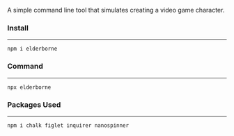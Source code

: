 A simple command line tool that simulates creating a video game character.

### Install

---

`npm i elderborne`

### Command

---

`npx elderborne`

### Packages Used

---

`npm i chalk figlet inquirer nanospinner`
